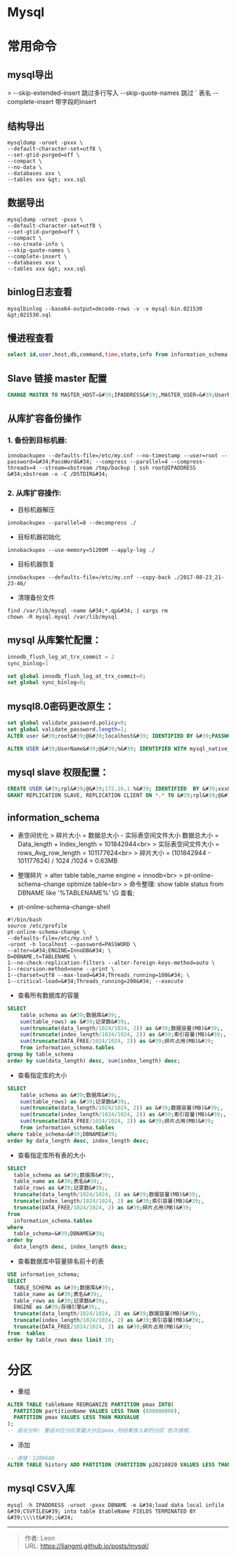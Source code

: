 # Mysql

# 常用命令
## mysql导出
&gt; --skip-extended-insert 跳过多行写入 --skip-quote-names 跳过 ` 表名 --complete-insert 带字段的insert
## 结构导出
```shell
mysqldump -uroot -pxxx \
--default-character-set=utf8 \
--set-gtid-purged=off \
--compact \
--no-data \
--databases xxx \
--tables xxx &gt; xxx.sql
```
## 数据导出
```shell
mysqldump -uroot -pxxx \
--default-character-set=utf8 \
--set-gtid-purged=off \
--compact \
--no-create-info \
--skip-quote-names \
--complete-insert \
--databases xxx \
--tables xxx &gt; xxx.sql
```
## binlog日志查看
```plain
mysqlbinlog --base64-output=decode-rows -v -v mysql-bin.021530 &gt;021530.sql
```

## 慢进程查看
```sql
select id,user,host,db,command,time,state,info from information_schema.PROCESSLIST order by time desc;
```

## Slave 链接 master 配置
```sql
CHANGE MASTER TO MASTER_HOST=&#39;IPADDRESS&#39;,MASTER_USER=&#39;UserName&#39;,MASTER_PASSWORD=&#39;PassWord&#39;,master_log_file=&#39;BinLogFile&#39;,master_log_pos=POSITION;
```

## 从库扩容备份操作
### 1. 备份到目标机器:
```shell
innobackupex --defaults-file=/etc/my.cnf --no-timestamp --user=root --password=&#34;PassWord&#34; --compress --parallel=4 --compress-threads=4 --stream=xbstream /tmp/backup | ssh root@IPADDRESS &#34;xbstream -x -C /DSTDIR&#34;
```

### 2. 从库扩容操作:
* 目标机器解压
```shell
innobackupex --parallel=8 --decompress ./
```
* 目标机器初始化
```shell
innobackupex --use-memory=51200M --apply-log ./
```
* 目标机器恢复
```shell
innobackupex --defaults-file=/etc/my.cnf --copy-back ./2017-08-23_21-23-46/
```
* 清理备份文件
```shell
find /var/lib/mysql -name &#34;*.qp&#34; | xargs rm
chown -R mysql.mysql /var/lib/mysql
```

## mysql 从库繁忙配置：
```sql
innodb_flush_log_at_trx_commit = 2
sync_binlog=1
```

```sql
set global innodb_flush_log_at_trx_commit=0;
set global sync_binlog=0;
```

## mysql8.0密码更改原生：
```sql
set global validate_password.policy=0;
set global validate_password.length=1;
ALTER user &#39;root&#39;@&#39;localhost&#39; IDENTIFIED BY &#39;PASSWORD&#39;;

ALTER USER &#39;UserName&#39;@&#39;%&#39; IDENTIFIED WITH mysql_native_password BY &#39;PassWord&#39;;
```



## mysql slave 权限配置：
```sql
CREATE USER &#39;rpl&#39;@&#39;172.16.1.%&#39; IDENTIFIED  BY &#39;xxx&#39;;
GRANT REPLICATION SLAVE, REPLICATION CLIENT ON *.* TO &#39;rpl&#39;@&#39;172.16.1.%&#39;;
```

## information_schema
* 表空间优化
&gt; 碎片大小 = 数据总大小 - 实际表空间文件大小 数据总大小 = Data_length &#43; Index_length = 101842944&lt;br&gt;
&gt; 实际表空间文件大小 = rows_Avg_row_length = 101177624&lt;br&gt;
&gt; 碎片大小 = (101842944 - 101177624) / 1024 /1024 = 0.63MB

* 整理碎片
&gt; alter table table_name engine = innodb&lt;br&gt;
&gt; pt-online-schema-change optimize table&lt;br&gt;
&gt; 命令整理: show table status from DBNAME like &#39;%TABLENAME%&#39; \G 查看;

* pt-online-schema-change-shell
```shell
#!/bin/bash
source /etc/profile
pt-online-schema-change \
--defaults-file=/etc/my.cnf \
-uroot -h localhost --password=PASSWORD \
--alter=&#34;ENGINE=InnoDB&#34; \
D=DBNAME,t=TABLENAME \
1--no-check-replication-filters --alter-foreign-keys-method=auto \
1--recursion-method=none --print \
1--charset=utf8 --max-load=&#34;Threads_running=100&#34; \
1--critical-load=&#34;Threads_running=200&#34; --execute
```
* 查看所有数据库的容量
```sql
SELECT
    table_schema as &#39;数据库&#39;,
    sum(table_rows) as &#39;记录数&#39;,
    sum(truncate(data_length/1024/1024, 2)) as &#39;数据容量(MB)&#39;,
    sum(truncate(index_length/1024/1024, 2)) as &#39;索引容量(MB)&#39;,
    sum(truncate(DATA_FREE/1024/1024, 2)) as &#39;碎片占用(MB)&#39;
    from information_schema.tables
group by table_schema
order by sum(data_length) desc, sum(index_length) desc;
```
* 查看指定库的大小
```sql
SELECT
    table_schema as &#39;数据库&#39;,
    sum(table_rows) as &#39;记录数&#39;,
    sum(truncate(data_length/1024/1024, 2)) as &#39;数据容量(MB)&#39;,
    sum(truncate(index_length/1024/1024, 2)) as &#39;索引容量(MB)&#39;,
    sum(truncate(DATA_FREE/1024/1024, 2)) as &#39;碎片占用(MB)&#39;
    from information_schema.tables
where table_schema=&#39;DBNAME&#39;
order by data_length desc, index_length desc;
```
* 查看指定库所有表的大小
```sql
SELECT
  table_schema as &#39;数据库&#39;,
  table_name as &#39;表名&#39;,
  table_rows as &#39;记录数&#39;,
  truncate(data_length/1024/1024, 2) as &#39;数据容量(MB)&#39;,
  truncate(index_length/1024/1024, 2) as &#39;索引容量(MB)&#39;,
  truncate(DATA_FREE/1024/1024, 2) as &#39;碎片占用(MB)&#39;
from
  information_schema.tables
where
  table_schema=&#39;DBNAME&#39;
order by
  data_length desc, index_length desc;
```
* 查看数据库中容量排名前十的表
```sql
USE information_schema;
SELECT
  TABLE_SCHEMA as &#39;数据库&#39;,
  table_name as &#39;表名&#39;,
  table_rows as &#39;记录数&#39;,
  ENGINE as &#39;存储引擎&#39;,
  truncate(data_length/1024/1024, 2) as &#39;数据容量(MB)&#39;,
  truncate(index_length/1024/1024, 2) as &#39;索引容量(MB)&#39;,
  truncate(DATA_FREE/1024/1024, 2) as &#39;碎片占用(MB)&#39;
from  tables
order by table_rows desc limit 10;
```
# 分区
* 重组
```sql
ALTER TABLE tableName REORGANIZE PARTITION pmax INTO(
  PARTITION partitionName VALUES LESS THAN (890000000),
  PARTITION pmax VALUES LESS THAN MAXVALUE
);
-- 语法分析: 重组对应分区表最大分区pmax,将结果放入新的分区 依次递增。
```

* 添加
```sql
-- 递增：1209600
ALTER TABLE history ADD PARTITION (PARTITION p20210820 VALUES LESS THAN (1637337600));
```

## mysql CSV入库
```shell
mysql -h IPADDRESS -uroot -pxxx DBNAME -e &#34;load data local infile &#39;CSVFILE&#39; into table $tableName FIELDS TERMINATED BY &#39;\\\\t&#39;;&#34;
```

---

> 作者: Leon  
> URL: https://liangml.github.io/posts/mysql/  

